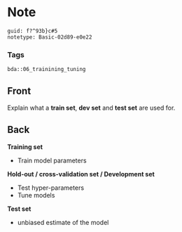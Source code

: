 # Note
```
guid: f?^93b}c#5
notetype: Basic-02d89-e0e22
```

### Tags
```
bda::06_trainining_tuning
```

## Front
Explain what a <b>train set</b>, <b>dev set</b> and <b>test set</b>
are used for.

## Back
<b>Training set</b>
<ul>
  <li>Train model parameters
</ul><b>Hold-out / cross-validation set / Development set</b>
<ul>
  <li>Test hyper-parameters
  <li>Tune models
</ul><b>Test set</b>
<ul>
  <li>unbiased estimate of the model
</ul>
